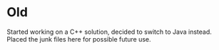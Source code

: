 # Old
Started working on a C++ solution, decided to switch to Java instead.  
Placed the junk files here for possible future use.  
